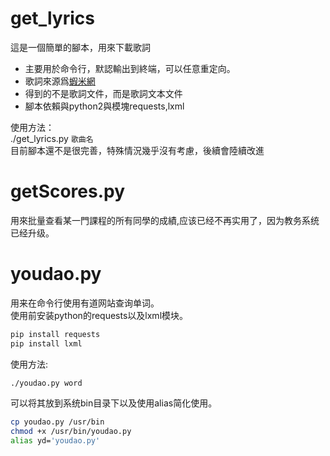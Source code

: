 get_lyrics
==========

這是一個簡單的腳本，用來下載歌詞  

* 主要用於命令行，默認輸出到終端，可以任意重定向。  
* 歌詞來源爲[蝦米網](http://www.xiami.com/)  
* 得到的不是歌詞文件，而是歌詞文本文件
* 腳本依賴與python2與模塊requests,lxml

使用方法：  
./get_lyrics.py `歌曲名`  
目前腳本還不是很完善，特殊情況幾乎沒有考慮，後續會陸續改進

getScores.py
===========
用來批量查看某一門課程的所有同學的成績,应该已经不再实用了，因为教务系统已经升级。

youdao.py  
========
用来在命令行使用有道网站查询单词。  
使用前安装python的requests以及lxml模块。  

```sh
pip install requests  
pip install lxml
```

使用方法:  

```sh
./youdao.py word
```

可以将其放到系统bin目录下以及使用alias简化使用。  

```sh
cp youdao.py /usr/bin
chmod +x /usr/bin/youdao.py
alias yd='youdao.py'
```
